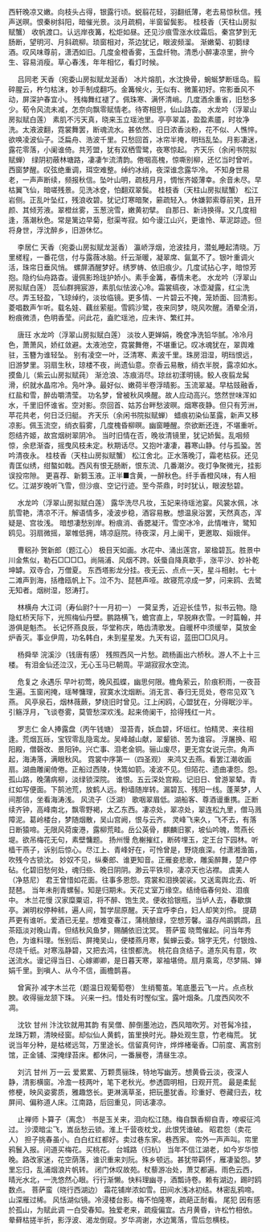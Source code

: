 <!-- { "loadSidebar": true } -->
西轩晚凉又嫩。向枝头占得，银露行顷。蜕翦花轻，羽翻纸薄，老去易惊秋信。残声送暝。恨秦树斜阳，暗催光景。淡月疏桐，半窗留鬓影。 
桂枝香（天柱山房拟赋蟹）
收帆渡口。认远岸夜篝，松炬如昼。还见沙痕雪涨水纹霜后。秦宫梦到无肠断，望明河、月斜疏柳。琐窗相对，茶边犹记，眼波频溜。 
渐嫩菊、初篘绿酒。叹风味尊前，潇洒如旧。几度金橙香雾，玉盘纤物。清悉小醉凄凉里，拚今生、容易消瘦。草心春浅，年年相忆，看灯时候。 

　
吕同老
天香（宛委山房拟赋龙涎香）
冰片熔肌，水沈换骨，蜿蜒梦断瑶岛。翦碎腥云，杵匀枯沫，妙手制成翻巧。金篝候火，无似有、微薰初好。帘影垂风不动，屏深护春宜小。 
残梅舞红褪了。佩珠寒、满怀清峭。几度酒余重省，旧愁多少。荀令风流未减，怎奈向飘零赋情老。待寄相思，仙山路杳。 
水龙吟（浮翠山房拟赋白莲）
素肌不污天真，晓来玉立瑶池里。亭亭翠盖，盈盈素靥，时妆净洗。太液波翻，霓裳舞罢，断魂流水。甚依然、旧日浓香淡粉，花不似、人憔悴。 
欲唤凌波仙子。泛扁舟、浩波千里。只愁回首，冰帘半掩，明珰乱坠。月影凄迷，露花零落，小阑谁倚。共芳盟，犹有双栖雪鹭，夜寒惊起。 
齐天乐（余闲书院拟赋蝉）
绿阴初蔽林塘路，凄凄乍流清韵。倦咽高槐，惊嘶别柳，还忆当时曾听。西窗梦醒。叹弦绝重调，珥空难整。绰约冰绡，夜深谁念露华冷。 
不知身世易老，一声声断续，频报秋信。坠叶山明，疏枝月月，惆怅齐姬薄幸。余音未尽。早枯翼飞仙，暗嗟残景。见洗冰奁，怕翻双翠鬓。 
桂枝香（天柱山房拟赋蟹）
松江岩侧。正乱叶坠红，残浪收碧。犹记灯寒暗聚，簖疏轻入。休嫌郭索尊前笑，且开颜、其倾芳液。翠橙丝雾，玉葱浣雪，嫩黄初擘。 
自那日、新诗换得。又几度相逢，落潮秋色。常是篱边早菊，慰渠岑寂。如今谩江山兴，更谁怜、草泥踪迹。但将身世，浮沈醉乡，旧游休忆。 

　
李居仁
天香（宛委山房拟赋龙涎香）
瀛峤浮烟，沧波挂月，潜虬睡起清晓。万里槎程，一番花信，付与露薇冰脑。纤云渐暖，凝翠席、氤氲不了。银叶重调火活，珠帘日垂风悄。 
螺屏酒醒梦好。绣罗帱、依旧痕少。几度试拈心字，暗惊芳抱。隐约仙舟路杳。谩佩影玲珑护娇小。素手金篝，春情未老。 
水龙吟（浮翠山房拟赋白莲）
蕊仙群拥宸游，素肌似怯波心冷。霜裳缟夜，冰壶凝露，红尘洗尽。弄玉轻盈，飞琼绰约，淡妆临镜。更多情、一片碧云不掩，笼娇面、回清影。 
菱唱数声乍听。载名娃、藕丝萦艇。雪鸥沙鹭，夜来同梦，晓风吹醒。酒晕全消，粉痕微渍，色明香莹。问此花，盍贮瑶池，应未许、繁红并。 

　
唐玨
水龙吟（浮翠山房拟赋白莲）
淡妆人更婵娟，晚奁净洗铅华腻。冷冷月色，萧萧风，娇红敛避。太液池空，霓裳舞倦，不堪重记。叹冰魂犹在，翠舆难驻，玉簪为谁轻坠。 
别有凌空一叶，泛清寒、素波千里。珠房泪湿，明珰恨远，旧游梦里。羽扇生秋，琼楼不夜，尚遗仙意。奈香云易散，绡衣半脱，露凉如水。 
摸鱼儿（紫云山房拟赋莼）
渐沧浪、冻痕消尽。琼丝初漾明镜。鲛人夜翦龙髯滑，织就水晶帘冷。凫叶净。最好似、嫩荷半卷浮晴影。玉流翠凝。早枯豉融香，红盐和雪，醉齿嚼清莹。 
功名梦，曾被秋风唤醒。故人应动高兴。悠然世味浑如水，千里旧怀谁省。空对影。奈回首、姑苏台畔愁波暝。烟寒夜静。但只有芳洲，苹花共老，何日泛归艇。 
齐天乐（余闲书院拟赋蝉）
蜡痕初染仙茎露，新声又移凉影。佩玉流空，绡衣翦雾，几度槐昏柳暝。幽窗睡醒。奈欲断还连，不堪重听。怨结齐姬，故宫烟树翠阴冷。 
当时旧情在否，晚妆清镜里，犹记娇鬓。乱咽频惊，余悲渐杳，摇曳风枝未定。秋期话尽。又抱叶凄凄，暮寒山静。付与孤蛩。苦吟清夜永。 
桂枝香（天柱山房拟赋蟹）
松江舍北。正水落晚汀，霜老枯荻。还见青匡似绣，绀螯如戟。西风有恨无肠断，恨东流、几番潮汐。夜灯争聚微光，挂影误投帘隙。 
更喜荐、新篘玉液。正半■含黄，一醉秋色。纤手香橙风味，有人相忆。江湖岁晚听飞雪，但沙痕、空记行迹。至今茶鼎，时时犹认，眼波愁碧。 

　
水龙吟（浮翠山房拟赋白莲）
露华洗尽凡妆，玉妃来待瑶池宴。风裳水佩，冰肌雪艳，清凉不汗。解语情多，凌波步稳，酒容易散。想温泉浴罢，天然真态，浑疑是、宫妆浅。 
暗想凄愁别岸。粉痕消、香腮凝汗。雪空冰冷，此情唯许，鹭知鸥见。羽扇微摇，翠帷低拥，靖凉庭院。待夜深，月上阑干，更邀取、姮娥伴。 

　
曹稆孙
贺新郎（题江心）
极目天如画。水花中、涌出莲宫，翠楹碧瓦。胜景中川金焦似，勒石□□□□。尚隔浦、风烟不跨。妖蜃自降真歇手，涨平沙、妙补乾坤罅。双寺合，万僧夏。 
东西塔影龙分挂。夜无云、点点一天，星斗相射。七十二滩声到海，括橹瓯帆上下。泣不为、琵琶声哑。故寝荒凉成一梦，问来鸥、去鹭无知者。烟树湿，怒涛打。 

　
林横舟
大江词（寿仙尉?十一月初一）
一蓂呈秀，近迎长佳节，拟书云物。隐隐虹桥天际下，光照梅仙丹壁。鹏路横飞，蟾宫直上，早脱麻衣雪。一时篇翰，并游俱是魁杰。 
长记怀燕良辰，华堂称庆，皓齿清歌发。自暖杯中须缓举，莫放金炉香灭。事业伊周，功名韩白，未到星星发。九天有诏，蓝田□□风月。 

　
杨舜举
浣溪沙（钱唐有感）
残照西风一片愁。疏杨画出六桥秋。游人不上十三楼。 
有泪金仙还泣汉，无心玉马已朝周。平湖寂寂水空流。 

　
危复之
永遇乐
早叶初莺，晚风孤蝶，幽思何限。檐角萦云，阶痕积雨，一夜苔生遍。玉窗闲掩，瑶琴慵理，寂寞水沈烟断。消无言、春归无觅处，卷帘见双飞燕。 
风亭泉石，烟林薇蕨，梦绕旧时曾见。江上闲鸥，心盟犹在，分得眠沙半。引觞浮月，飞谈卷雾，莫管愁深欢浅。起来倚阑干，拾得残红一片。 

　
罗志仁
金人捧露盘（丙午钱塘）
湿苔青，妖血碧，坏垣红。怕精灵、来往相逢。荒烟瓦砾，宝钗零乱隐鸾龙。吴峰越山献，翠颦锁、苦为谁容。 
浮屠换、昭阳殿，僧磬改、景阳钟。兴亡事、泪老金铜。骊山废尽，更无宫女说元宗。角声起，海涛落，满眼秋风。 
霓裳中序第一（四圣观）
来鸿又去燕。看罢江潮收画扇。湖曲雕阑倚倦。正船过西陵，快篙如箭。凌波不见。但陌花、遗曲凄怨。怨。孤山路，晚蒲病柳，淡绿锁深院。 
谁恨。五云深处宫殿。记旧日、曾游翠辇。青红如写便面。下鹄池荒，放鹤人远。粉墙随岸转。漏碧瓦、残阳一线。蓬莱梦，人间那信，坐看海涛浅。 
风流子（泛湖）
歌咽翠眉低。湖船客、尊酒谩重携。正断续齐钟，高峰南北，飘零野褐，太乙东西。凄凉处，翠凉处，翠连松九里，僧马溅障泥。葛岭楼台，梦随烟散，吴山宫阙，恨与云齐。 
灵峰飞来久，飞不去，有落日断猿啼。无限风荷废港，露柳荒畦。岳公英骨，麒麟旧冢，坡仙吟魄，莺燕长堤。欲吊梅花无句，素壁慵题。 
扬州慢
危榭摧红，断砖埋玉，定王台下园林。听樯干燕子，诉别后惊心。尽江上、青峰好在，可怜曾是，野烧痕深。付潇湘渔笛，吹残今古锁沈。 
妙奴不见，纵秦郎、谁更知音。正雁妾悲歌，雕奚醉舞，楚户停砧。化碧旧愁何处，魂归些、晚日阴阴。渺云平铁坝，凄凉天也沾襟。 
虞美人（净慈尼）
君王曾惜如花面。往事多恩怨。霓裳和泪换袈裟。又送鸾舆北去、听琵琶。 
当年未削青螺髻。知是归期未。天花丈室万缘空。结绮临春何处、泪痕中。 
木兰花慢
汉家糜粟诏，将不醉、饱生灵。便收拾银瓶，当垆人去，春歇旗亭。渊明权停种秫，遍人间，暂学屈原醒。天子宜呼李白，妇人却笑刘伶。 
提葫芦更有谁听。爱酒已无星。想难变春江，蒲桃酿绿，空想芳馨。温存鸬鹚鹦鹉，且茶瓯淡对晚山青。但结秋风鱼梦，赐酺依旧沈冥。 
菩萨蛮
晓莺催起。问当年秀色，为谁料理。怅别后、屏掩吴山，便楼燕月寒，鬓蝉云委。锦字无凭，付银烛、尽烧千纸。对寒泓静碧，又把去鸿，往恨都洗。 
桃花自贪结子。道东风有意，吹送流水。谩记得当日、心嫁卿卿，是日暮天寒，翠袖堪倚。扇月乘鸾，尽梦隔、婵娟千里。到嗔人、从今不信，画檐鹊喜。 

　
曾寅孙
减字木兰花（题温日观葡萄卷）
生绡蜀茧。笔底墨云飞一片。点点秋腴。收得骊龙颔下珠。 
兴来一扫。惜处有时慳似宝。露叶烟条。几度西风吹不凋。 

　
沈钦
甘州
汴沈钦就用其韵 
有吴僧、醉倒墨池边，西风暗吹芳。对苍髯冷挂，龙珠万颗，清映经窗。却似仙人黄鹤，笛里换时光。静处观生意，竹老梅荒。 
犹说当年分种，是枯槎远驾，万里途长。信留真何许，烨烨楮毫香。□前度、离宫别馆，正金铺、深掩绿苔床。都休问，一番展卷，清昼生凉。 

　
刘沆
甘州
万一云 
爱累累、万颗贯骊珠，特地写幽芳。想黄昏云淡，夜深人静，清影横窗。冷澹一枝两叶，笔下老秋光。参透圆明相，日观开荒。 
最是柔髭修梗，映风姿雾质，雅趣悠长。更淋漓草圣，把玩墨犹香。珍重好、卷藏归去，枕屏间、偏称道人床。江南路，后回重见，同话凄凉。 

　
止禅师
卜算子（离念）
书是玉关来，泪向松江随。梅自飘香柳自青，嘹唳征鸿过。 
沙漠暗尘飞，嵩岳愁云锁。淮上千营夜枕戈，此恨凭谁破。 
昭君怨（卖花人）
担子挑春虽小。白白红红都好。卖过巷东家。巷西家。 
帘外一声声叫。帘里鸦鬟入报。问道买梅花。买桃花。 
台城路（归杭）
当年不信江湖老，如今岁华惊晚。路改家迷，花空荫落，谁识重来刘阮。殊乡顿远。甚犹带羁怀，雁凄蛩怨。梦里忘归，乱浦烟浪片帆转。 
闭门休叹故苑。杖藜游冶处，萧艾都遍。雨色云西，晴光水北，一洗悠然心眼。行行渐懒。快料理幽寻，酒瓢诗卷。赖有湖边，踢时鸥数点。 
菩萨蛮（晓行西湖边）
霜花铺岸浓如雪。田间水浅冰初结。林密乱鸦啼。山深雁过稀。 
风恬湖似镜。冷浸楼台影。梅不怕隆寒，疏葩正耐看。 
尾犯
因有感於孤山，为赋此调 
一白受春知。独爱老来，疏瘦偏宜。古月黄昏，许松竹相依。晕藓枯搓半折，影浮波、渴龙倒窥。岁华凋谢，水边篱落，雪后忽横枝。 
